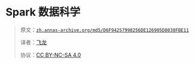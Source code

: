 # Spark 数据科学

> 原文：[`zh.annas-archive.org/md5/D6F94257998256DE126905D8038FBE11`](https://zh.annas-archive.org/md5/D6F94257998256DE126905D8038FBE11)
> 
> 译者：[飞龙](https://github.com/wizardforcel)
> 
> 协议：[CC BY-NC-SA 4.0](http://creativecommons.org/licenses/by-nc-sa/4.0/)